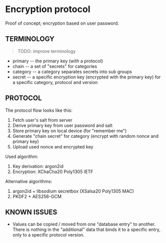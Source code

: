 # Encryption protocol

Proof of concept; encryption based on user password.

## TERMINOLOGY

> TODO: improve terminology

 * primary   -- the primary key (with a protocol)
 * chain    -- a set of "secrets" for categories
 * category -- a category separates secrets into sub groups
 * secret   -- a specific encryption key (encrypted with the primary key)
               for a specific category, protocol and version
## PROTOCOL

The protocol flow looks like this:

1. Fetch user's salt from server
2. Derive primary key from user password and salt
3. Store primary key on local device (for "remember me")
4. Generate "chain secret" for category (encrypt with random nonce and primary key)
5. Upload used nonce and encrypted key

Used algorithm:
1. Key derivation: argon2id
2. Encryption: XChaCha20 Poly1305 IETF

Alternative algorithms:
1. argon2id + libsodium secretbox (XSalsa20 Poly1305 MAC)
2. PKDF2 + AES256-GCM

## KNOWN ISSUES

* Values can be copied / moved from one "database entry" to another.
   There is nothing in the "additional" data that binds it to a
   specific entry, only to a specific protocol version.
